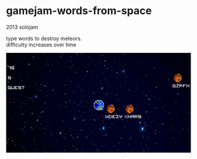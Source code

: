 # gamejam-words-from-space

2013 solojam

type words to destroy meteors.  
difficulty increases over time

![](source%20assets/screen1.JPG)
